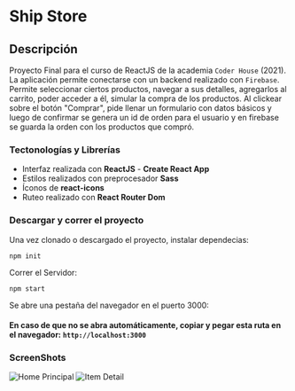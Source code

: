 # Ship Store
## Descripción

Proyecto Final para el curso de ReactJS de la academia ``` Coder House ``` (2021). La aplicación permite conectarse con un backend realizado con ```Firebase```. Permite seleccionar ciertos productos, navegar a sus detalles, agregarlos al carrito, poder acceder a él, simular la compra de los productos. Al clickear sobre el botón "Comprar", pide llenar un formulario con datos básicos y luego de confirmar se genera un id de orden para el usuario y en firebase se guarda la orden con los productos que compró.

### Tectonologías y Librerías

* Interfaz realizada con **ReactJS** - **Create React App**
* Estilos realizados con preprocesador **Sass**
* Íconos de **react-icons**
* Ruteo realizado con **React Router Dom**

### Descargar y correr el proyecto 
Una vez clonado o descargado el proyecto, instalar dependecias:  

```npm init```    

Correr el Servidor:   

```npm start```   

Se abre una pestaña del navegador en el puerto 3000:
#### En caso de que no se abra automáticamente, copiar y pegar esta ruta en el navegador: ```http://localhost:3000```

### ScreenShots

![Home Principal](https://github.com/JuanVit/React-app/blob/master/src/Assets/readme-uno.jpeg)
![Item Detail](Assets/readme-dos.jpeg)